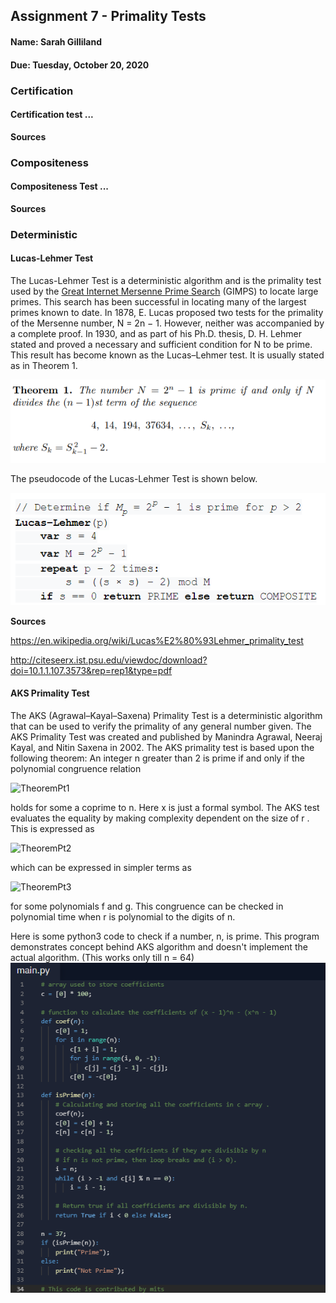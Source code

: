 ## Assignment 7 - Primality Tests
#### Name: Sarah Gilliland
#### Due: Tuesday, October 20, 2020

### Certification
#### Certification test ...
__Sources__

### Compositeness
#### Compositeness Test ...
__Sources__


### Deterministic
#### Lucas-Lehmer Test
The Lucas-Lehmer Test is a deterministic algorithm and is the primality test used by the
[Great Internet Mersenne Prime Search](https://en.wikipedia.org/wiki/Great_Internet_Mersenne_Prime_Search) (GIMPS) to locate large primes. 
This search has been successful in locating many of the largest primes known to date.
In 1878, E. Lucas proposed two tests for the primality of the Mersenne number, N = 2n − 1. 
However, neither was accompanied by a complete proof. In 1930, and as part of his Ph.D. thesis, 
D. H. Lehmer stated and proved a necessary and sufficient condition for N to be prime. 
This result has become known as the Lucas–Lehmer test. It is usually stated as in Theorem 1.

![Theorem](/Images/2020-10-20.png)

The pseudocode of the Lucas-Lehmer Test is shown below.

![Pseudocode](/Images/PseudoCodeLLT.png)

__Sources__

https://en.wikipedia.org/wiki/Lucas%E2%80%93Lehmer_primality_test 

http://citeseerx.ist.psu.edu/viewdoc/download?doi=10.1.1.107.3573&rep=rep1&type=pdf 


#### AKS Primality Test
The AKS (Agrawal–Kayal–Saxena) Primality Test is a deterministic algorithm that can be used to verify the primality of any general number given. 
The AKS Primality Test was created and published by Manindra Agrawal, Neeraj Kayal, and Nitin Saxena in 2002.
The AKS primality test is based upon the following theorem: An integer n greater than 2 is prime if and only if the polynomial congruence relation 

![TheoremPt1](https://www.geeksforgeeks.org/wp-content/ql-cache/quicklatex.com-2a71ba1e4c187329dbf2eb5ed2baf765_l3.svg) 

holds for some a coprime to n. Here x is just a formal symbol. 
The AKS test evaluates the equality by making complexity dependent on the size of r . This is expressed as

![TheoremPt2](https://www.geeksforgeeks.org/wp-content/ql-cache/quicklatex.com-8073198e20b3072fcccea50221cd428a_l3.svg) 

which can be expressed in simpler terms as 

![TheoremPt3](https://www.geeksforgeeks.org/wp-content/ql-cache/quicklatex.com-80cb6414a1344ccdce4e4b37042dfbe8_l3.svg) 

for some polynomials f and g.
This congruence can be checked in polynomial time when r is polynomial to the digits of n.

Here is some python3 code to check if a number, n, is prime. This program demonstrates concept behind AKS algorithm and doesn't implement the actual algorithm.
(This works only till n = 64) 
![CPPCode](/Images/AKSpython.png)
